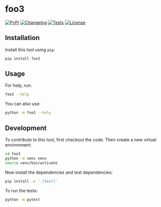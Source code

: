 # foo3

[![PyPI](https://img.shields.io/pypi/v/foo3.svg)](https://pypi.org/project/foo3/)
[![Changelog](https://img.shields.io/github/v/release/bryanhann/foo3?include_prereleases&label=changelog)](https://github.com/bryanhann/foo3/releases)
[![Tests](https://github.com/bryanhann/foo3/actions/workflows/test.yml/badge.svg)](https://github.com/bryanhann/foo3/actions/workflows/test.yml)
[![License](https://img.shields.io/badge/license-Apache%202.0-blue.svg)](https://github.com/bryanhann/foo3/blob/master/LICENSE)



## Installation

Install this tool using `pip`:
```bash
pip install foo3
```
## Usage

For help, run:
```bash
foo3 --help
```
You can also use:
```bash
python -m foo3 --help
```
## Development

To contribute to this tool, first checkout the code. Then create a new virtual environment:
```bash
cd foo3
python -m venv venv
source venv/bin/activate
```
Now install the dependencies and test dependencies:
```bash
pip install -e '.[test]'
```
To run the tests:
```bash
python -m pytest
```
